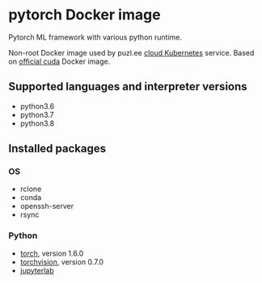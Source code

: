 # pytorch Docker image

Pytorch ML framework with various python runtime.

Non-root Docker image used by puzl.ee [cloud Kubernetes](https://puzl.ee) service. Based on [official cuda](https://hub.docker.com/r/nvidia/cuda) Docker image.
## Supported languages and interpreter versions
- python3.6
- python3.7
- python3.8

## Installed packages
### OS
- rclone
- conda
- openssh-server
- rsync

### Python
- [torch](https://pypi.org/project/torch/), version 1.6.0
- [torchvision](https://pypi.org/project/torchvision/), version 0.7.0
- [jupyterlab](https://pypi.org/project/jupyterlab/)
